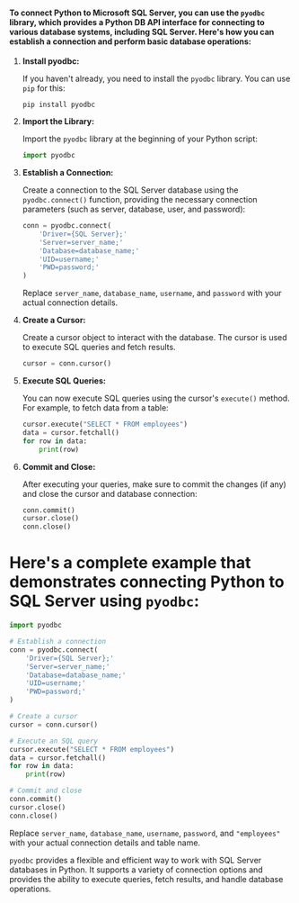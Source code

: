 #### To connect Python to Microsoft SQL Server, you can use the `pyodbc` library, which provides a Python DB API interface for connecting to various database systems, including SQL Server. Here's how you can establish a connection and perform basic database operations:

1. **Install pyodbc:**

   If you haven't already, you need to install the `pyodbc` library. You can use `pip` for this:

   ```
   pip install pyodbc
   ```

2. **Import the Library:**

   Import the `pyodbc` library at the beginning of your Python script:

   ```python
   import pyodbc
   ```

3. **Establish a Connection:**

   Create a connection to the SQL Server database using the `pyodbc.connect()` function, providing the necessary connection parameters (such as server, database, user, and password):

   ```python
   conn = pyodbc.connect(
       'Driver={SQL Server};'
       'Server=server_name;'
       'Database=database_name;'
       'UID=username;'
       'PWD=password;'
   )
   ```

   Replace `server_name`, `database_name`, `username`, and `password` with your actual connection details.

4. **Create a Cursor:**

   Create a cursor object to interact with the database. The cursor is used to execute SQL queries and fetch results.

   ```python
   cursor = conn.cursor()
   ```

5. **Execute SQL Queries:**

   You can now execute SQL queries using the cursor's `execute()` method. For example, to fetch data from a table:

   ```python
   cursor.execute("SELECT * FROM employees")
   data = cursor.fetchall()
   for row in data:
       print(row)
   ```

6. **Commit and Close:**

   After executing your queries, make sure to commit the changes (if any) and close the cursor and database connection:

   ```python
   conn.commit()
   cursor.close()
   conn.close()
   ```

# Here's a complete example that demonstrates connecting Python to SQL Server using `pyodbc`:

```python
import pyodbc

# Establish a connection
conn = pyodbc.connect(
    'Driver={SQL Server};'
    'Server=server_name;'
    'Database=database_name;'
    'UID=username;'
    'PWD=password;'
)

# Create a cursor
cursor = conn.cursor()

# Execute an SQL query
cursor.execute("SELECT * FROM employees")
data = cursor.fetchall()
for row in data:
    print(row)

# Commit and close
conn.commit()
cursor.close()
conn.close()
```

Replace `server_name`, `database_name`, `username`, `password`, and `"employees"` with your actual connection details and table name.

`pyodbc` provides a flexible and efficient way to work with SQL Server databases in Python. It supports a variety of connection options and provides the ability to execute queries, fetch results, and handle database operations.
